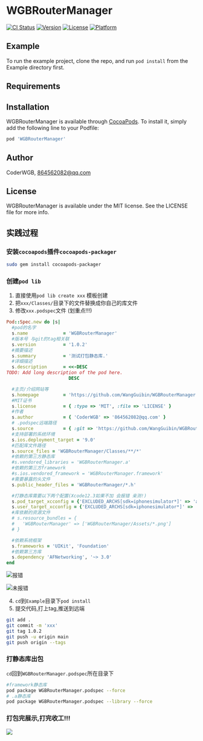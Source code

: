 # WGBRouterManager

[![CI Status](https://img.shields.io/travis/WangGuibin/WGBRouterManager.svg?style=flat)](https://travis-ci.org/WangGuibin/WGBRouterManager)
[![Version](https://img.shields.io/cocoapods/v/WGBRouterManager.svg?style=flat)](https://cocoapods.org/pods/WGBRouterManager)
[![License](https://img.shields.io/cocoapods/l/WGBRouterManager.svg?style=flat)](https://cocoapods.org/pods/WGBRouterManager)
[![Platform](https://img.shields.io/cocoapods/p/WGBRouterManager.svg?style=flat)](https://cocoapods.org/pods/WGBRouterManager)

## Example

To run the example project, clone the repo, and run `pod install` from the Example directory first.

## Requirements

## Installation

WGBRouterManager is available through [CocoaPods](https://cocoapods.org). To install
it, simply add the following line to your Podfile:

```ruby
pod 'WGBRouterManager'
```

## Author

CoderWGB, 864562082@qq.com

## License

WGBRouterManager is available under the MIT license. See the LICENSE file for more info.


## 实践过程

### 安装`cocoapods`插件`cocoapods-packager`

```bash
sudo gem install cocoapods-packager 

```
### 创建`pod lib` 
1. 直接使用`pod lib create xxx` 模板创建 
2. 把`xxx/Classes/`目录下的文件替换成你自己的库文件
3. 修改`xxx.podspec`文件 (划重点!!!)

```ruby
Pod::Spec.new do |s|
  #pod的名字 
  s.name             = 'WGBRouterManager'
  #版本号 与git的tag相关联
  s.version          = '1.0.2'
  #摘要描述
  s.summary          = '测试打包静态库.'
  #详细描述
  s.description      = <<-DESC
TODO: Add long description of the pod here.
                       DESC

  #主页/介绍网站等
  s.homepage         = 'https://github.com/WangGuibin/WGBRouterManager'
  #MIT证书
  s.license          = { :type => 'MIT', :file => 'LICENSE' }
  #作者
  s.author           = { 'CoderWGB' => '864562082@qq.com' }
  # .podspec远端路径
  s.source           = { :git => 'https://github.com/WangGuibin/WGBRouterManager.git', :tag => s.version.to_s }
  #支持部署的系统环境
  s.ios.deployment_target = '9.0'
  #匹配库文件路径
  s.source_files = 'WGBRouterManager/Classes/**/*'
  #依赖的第三方静态库
  #s.vendored_libraries = 'WGBRouterManager.a'
  #依赖的第三方framework
  #s.ios.vendored_framework = 'WGBRouterManager.framework'
  #需要暴露的头文件
  s.public_header_files = 'WGBRouterManager/*.h'

  #打静态库需要以下两个配置(Xcode12.3如果不加 会报错 亲测!)
  s.pod_target_xcconfig = {'EXCLUDED_ARCHS[sdk=iphonesimulator*]' => 'arm64' }
  s.user_target_xcconfig = {'EXCLUDED_ARCHS[sdk=iphonesimulator*]' => 'arm64' }
  #库依赖的资源文件
  # s.resource_bundles = {
  #   'WGBRouterManager' => ['WGBRouterManager/Assets/*.png']
  # }

  #依赖系统框架
  s.frameworks = 'UIKit', 'Foundation'
  #依赖第三方库
  s.dependency 'AFNetworking', '~> 3.0'
end

```
![报错](https://cdn.jsdelivr.net/gh/WangGuibin/WGBRouterManager/1.png)

![未报错](https://cdn.jsdelivr.net/gh/WangGuibin/WGBRouterManager/1.png)


4. `cd`到`Example`目录下`pod install`
5. 提交代码,打上tag,推送到远端
```bash
git add .
git commit -m 'xxx'
git tag 1.0.2
git push -u origin main 
git push origin --tags

```

### 打静态库出包
`cd`回到`WGBRouterManager.podspec`所在目录下

```bash
#framework静态库
pod package WGBRouterManager.podspec --force
# .a静态库
pod package WGBRouterManager.podspec --library --force 
```

### 打包完展示,打完收工!!!
![](https://cdn.jsdelivr.net/gh/WangGuibin/WGBRouterManager/3.png)


